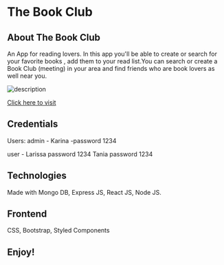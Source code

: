 # The Book Club

## About The Book Club ##
An App for reading lovers. In this app you'll be able to create or search for your favorite books , add them to your read list.You can
search or create a Book Club (meeting) in your area and find friends who are book lovers as well near you. 


![description](https://i.ibb.co/4N4qVvw/Screen-Shot-2019-10-10-at-12-58-56-AM.png)

[Click here to visit ](https://optimistic-jackson-b43919.netlify.com/) 
 
 
 ## Credentials ##
 
 Users: 
 admin - Karina -password 1234
 
 user - Larissa password 1234
        Tania password 1234
 
 
 ## Technologies ##
 Made with Mongo DB, Express JS, React JS, Node JS. 
 
 ## Frontend ##
 CSS, Bootstrap, Styled Components



## Enjoy! ##
